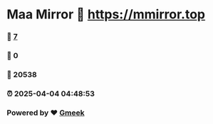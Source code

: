# Maa Mirror :link: https://mmirror.top 
### :page_facing_up: [7](https://mmirror.top/tag.html) 
### :speech_balloon: 0 
### :hibiscus: 20538 
### :alarm_clock: 2025-04-04 04:48:53 
### Powered by :heart: [Gmeek](https://github.com/Meekdai/Gmeek)
